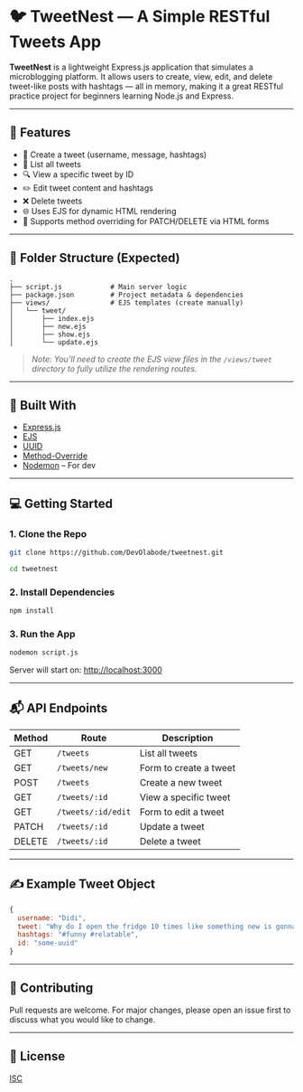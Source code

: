 # 🐦 TweetNest — A Simple RESTful Tweets App

**TweetNest** is a lightweight Express.js application that simulates a microblogging platform. It allows users to create, view, edit, and delete tweet-like posts with hashtags — all in memory, making it a great RESTful practice project for beginners learning Node.js and Express.

---

## 🚀 Features

- 📝 Create a tweet (username, message, hashtags)
- 📜 List all tweets
- 🔍 View a specific tweet by ID
- ✏️ Edit tweet content and hashtags
- ❌ Delete tweets
- 🌐 Uses EJS for dynamic HTML rendering
- 🔄 Supports method overriding for PATCH/DELETE via HTML forms

---

## 📁 Folder Structure (Expected)

```
.
├── script.js            # Main server logic
├── package.json         # Project metadata & dependencies
├── views/               # EJS templates (create manually)
│   └── tweet/
│       ├── index.ejs
│       ├── new.ejs
│       ├── show.ejs
│       └── update.ejs
```

> _Note: You’ll need to create the EJS view files in the `/views/tweet` directory to fully utilize the rendering routes._

---

## 🧰 Built With

- [Express.js](https://expressjs.com/)
- [EJS](https://ejs.co/)
- [UUID](https://www.npmjs.com/package/uuid)
- [Method-Override](https://www.npmjs.com/package/method-override)
- [Nodemon](https://www.npmjs.com/package/nodemon) – For dev

---

## 💻 Getting Started

### 1. Clone the Repo

```bash
git clone https://github.com/DevOlabode/tweetnest.git
```
```bash
cd tweetnest
```

### 2. Install Dependencies

```bash
npm install
```

### 3. Run the App

```bash
nodemon script.js
```

Server will start on: [http://localhost:3000](http://localhost:3000)

---

## 📬 API Endpoints

| Method | Route              | Description              |
|--------|--------------------|--------------------------|
| GET    | `/tweets`          | List all tweets          |
| GET    | `/tweets/new`      | Form to create a tweet   |
| POST   | `/tweets`          | Create a new tweet       |
| GET    | `/tweets/:id`      | View a specific tweet    |
| GET    | `/tweets/:id/edit` | Form to edit a tweet     |
| PATCH  | `/tweets/:id`      | Update a tweet           |
| DELETE | `/tweets/:id`      | Delete a tweet           |

---

## ✍️ Example Tweet Object

```js
{
  username: "Didi",
  tweet: "Why do I open the fridge 10 times like something new is gonna appear??",
  hashtags: "#funny #relatable",
  id: "some-uuid"
}
```

---

## 🙌 Contributing

Pull requests are welcome. For major changes, please open an issue first to discuss what you would like to change.

---

## 📜 License

[ISC](https://opensource.org/licenses/ISC)
